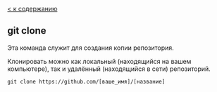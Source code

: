 [< к содержанию](./readme.md)

## **git clone**

Эта команда служит для создания копии репозитория.

Клонировать можно как локальный (находящийся на вашем компьютере), так и удалённый (находящийся в сети) репозиторий.

    git clone https://github.com/[ваше_имя]/[название]